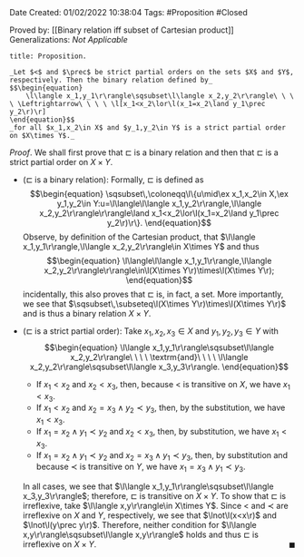 <br />
<br />

Date Created: 01/02/2022 10:38:04
Tags: #Proposition #Closed 

Proved by: [[Binary relation iff subset of Cartesian product]]
Generalizations: _Not Applicable_

``` ad-Proposition
title: Proposition.

_Let $<$ and $\prec$ be strict partial orders on the sets $X$ and $Y$, respectively. Then the binary relation defined by_
$$\begin{equation}
    \l\langle x_1,y_1\r\rangle\sqsubset\l\langle x_2,y_2\r\rangle\ \ \ \ \Leftrightarrow\ \ \ \ \l[x_1<x_2\lor\l(x_1=x_2\land y_1\prec y_2\r)\r]
\end{equation}$$
_for all $x_1,x_2\in X$ and $y_1,y_2\in Y$ is a strict partial order on $X\times Y$._

```

_Proof_. We shall first prove that $\sqsubset$ is a binary relation and then that $\sqsubset$ is a strict partial order on $X\times Y$.
* ($\sqsubset$ is a binary relation): Formally, $\sqsubset$ is defined as
$$\begin{equation}
    \sqsubset\,\coloneqq\l\{u\mid\ex x_1,x_2\in X,\ex y_1,y_2\in Y:u=\l\langle\l\langle x_1,y_2\r\rangle,\l\langle x_2,y_2\r\rangle\r\rangle\land x_1<x_2\lor\l(x_1=x_2\land y_1\prec y_2\r)\r\}.
\end{equation}$$
Observe, by definition of the Cartesian product, that $\l\langle x_1,y_1\r\rangle,\l\langle x_2,y_2\r\rangle\in X\times Y$ and thus
$$\begin{equation}
    \l\langle\l\langle x_1,y_1\r\rangle,\l\langle x_2,y_2\r\rangle\r\rangle\in\l(X\times Y\r)\times\l(X\times Y\r);
\end{equation}$$
incidentally, this also proves that $\sqsubset$ is, in fact, a set. More importantly, we see that $\sqsubset\,\subseteq\l(X\times Y\r)\times\l(X\times Y\r)$ and is thus a binary relation $X\times Y$.
* ($\sqsubset$ is a strict partial order): Take $x_1,x_2,x_3\in X$ and $y_1,y_2,y_3\in Y$ with$$\begin{equation}
    \l\langle x_1,y_1\r\rangle\sqsubset\l\langle x_2,y_2\r\rangle\ \ \ \ \textrm{and}\ \ \ \ \l\langle x_2,y_2\r\rangle\sqsubset\l\langle x_3,y_3\r\rangle.
 \end{equation}$$
    * If $x_1<x_2$ and $x_2<x_3$, then, because $<$ is transitive on $X$, we have $x_1<x_3$.
    * If $x_1<x_2$ and $x_2=x_3\land y_2\prec y_3$, then, by the substitution, we have $x_1<x_3$.
    * If $x_1=x_2\land y_1\prec y_2$ and $x_2<x_3$, then, by substitution, we have $x_1<x_3$.
    * If $x_1=x_2\land y_1\prec y_2$ and $x_2=x_3\land y_1\prec y_3$, then, by substitution and because $\prec$ is transitive on $Y$, we have $x_1=x_3\land y_1\prec y_3$.

    In all cases, we see that $\l\langle x_1,y_1\r\rangle\sqsubset\l\langle x_3,y_3\r\rangle$; therefore, $\sqsubset$ is transitive on $X\times Y$. To show that $\sqsubset$ is irreflexive, take $\l\langle x,y\r\rangle\in X\times Y$. Since $<$ and $\prec$ are irreflexive on $X$ and $Y$, respectively, we see that $\lnot\l(x<x\r)$ and $\lnot\l(y\prec y\r)$. Therefore, neither condition for $\l\langle x,y\r\rangle\sqsubset\l\langle x,y\r\rangle$ holds and thus $\sqsubset$ is irreflexive on $X\times Y$.<span style="float:right;">$\blacksquare$</span>
